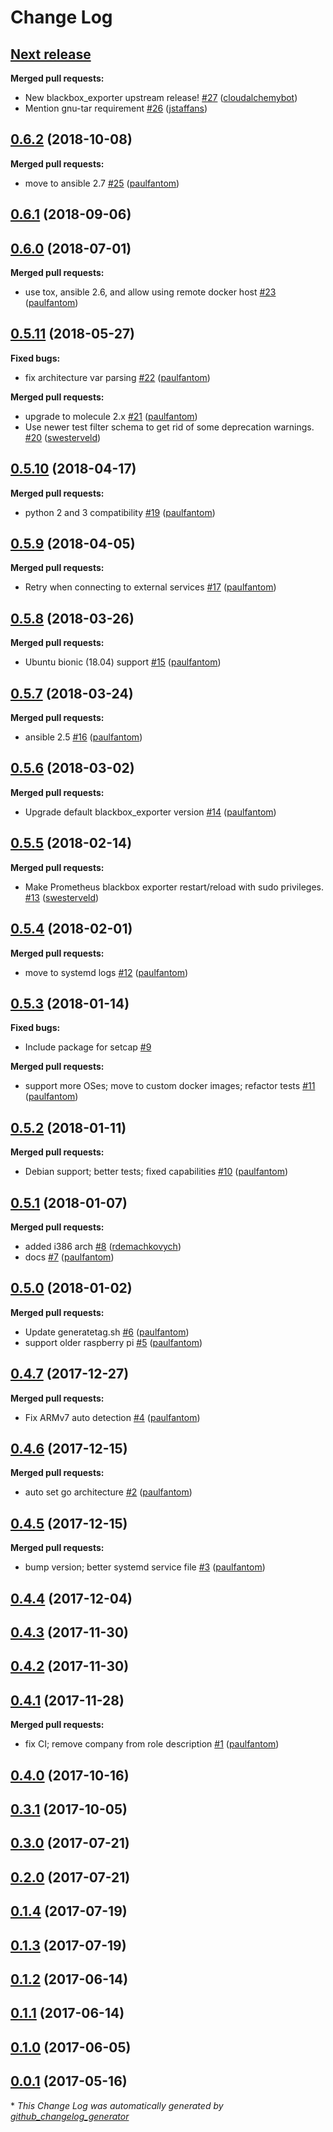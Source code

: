 # Change Log

## [**Next release**](https://galaxy.ansible.com/cloudalchemy/blackbox-exporter)

**Merged pull requests:**

- New blackbox\_exporter upstream release! [\#27](https://github.com/cloudalchemy/ansible-blackbox-exporter/pull/27) ([cloudalchemybot](https://github.com/cloudalchemybot))
- Mention gnu-tar requirement [\#26](https://github.com/cloudalchemy/ansible-blackbox-exporter/pull/26) ([jstaffans](https://github.com/jstaffans))

## [0.6.2](https://galaxy.ansible.com/cloudalchemy/blackbox-exporter) (2018-10-08)
**Merged pull requests:**

- move to ansible 2.7 [\#25](https://github.com/cloudalchemy/ansible-blackbox-exporter/pull/25) ([paulfantom](https://github.com/paulfantom))

## [0.6.1](https://galaxy.ansible.com/cloudalchemy/blackbox-exporter) (2018-09-06)
## [0.6.0](https://galaxy.ansible.com/cloudalchemy/blackbox-exporter) (2018-07-01)
**Merged pull requests:**

- use tox, ansible 2.6, and allow using remote docker host [\#23](https://github.com/cloudalchemy/ansible-blackbox-exporter/pull/23) ([paulfantom](https://github.com/paulfantom))

## [0.5.11](https://galaxy.ansible.com/cloudalchemy/blackbox-exporter) (2018-05-27)
**Fixed bugs:**

- fix architecture var parsing [\#22](https://github.com/cloudalchemy/ansible-blackbox-exporter/pull/22) ([paulfantom](https://github.com/paulfantom))

**Merged pull requests:**

- upgrade to molecule 2.x [\#21](https://github.com/cloudalchemy/ansible-blackbox-exporter/pull/21) ([paulfantom](https://github.com/paulfantom))
- Use newer test filter schema to get rid of some deprecation warnings. [\#20](https://github.com/cloudalchemy/ansible-blackbox-exporter/pull/20) ([swesterveld](https://github.com/swesterveld))

## [0.5.10](https://galaxy.ansible.com/cloudalchemy/blackbox-exporter) (2018-04-17)
**Merged pull requests:**

- python 2 and 3 compatibility [\#19](https://github.com/cloudalchemy/ansible-blackbox-exporter/pull/19) ([paulfantom](https://github.com/paulfantom))

## [0.5.9](https://galaxy.ansible.com/cloudalchemy/blackbox-exporter) (2018-04-05)
**Merged pull requests:**

- Retry when connecting to external services [\#17](https://github.com/cloudalchemy/ansible-blackbox-exporter/pull/17) ([paulfantom](https://github.com/paulfantom))

## [0.5.8](https://galaxy.ansible.com/cloudalchemy/blackbox-exporter) (2018-03-26)
**Merged pull requests:**

- Ubuntu bionic \(18.04\) support [\#15](https://github.com/cloudalchemy/ansible-blackbox-exporter/pull/15) ([paulfantom](https://github.com/paulfantom))

## [0.5.7](https://galaxy.ansible.com/cloudalchemy/blackbox-exporter) (2018-03-24)
**Merged pull requests:**

- ansible 2.5 [\#16](https://github.com/cloudalchemy/ansible-blackbox-exporter/pull/16) ([paulfantom](https://github.com/paulfantom))

## [0.5.6](https://galaxy.ansible.com/cloudalchemy/blackbox-exporter) (2018-03-02)
**Merged pull requests:**

- Upgrade default blackbox\_exporter version [\#14](https://github.com/cloudalchemy/ansible-blackbox-exporter/pull/14) ([paulfantom](https://github.com/paulfantom))

## [0.5.5](https://galaxy.ansible.com/cloudalchemy/blackbox-exporter) (2018-02-14)
**Merged pull requests:**

- Make Prometheus blackbox exporter restart/reload with sudo privileges. [\#13](https://github.com/cloudalchemy/ansible-blackbox-exporter/pull/13) ([swesterveld](https://github.com/swesterveld))

## [0.5.4](https://galaxy.ansible.com/cloudalchemy/blackbox-exporter) (2018-02-01)
**Merged pull requests:**

- move to systemd logs [\#12](https://github.com/cloudalchemy/ansible-blackbox-exporter/pull/12) ([paulfantom](https://github.com/paulfantom))

## [0.5.3](https://galaxy.ansible.com/cloudalchemy/blackbox-exporter) (2018-01-14)
**Fixed bugs:**

- Include package for setcap [\#9](https://github.com/cloudalchemy/ansible-blackbox-exporter/issues/9)

**Merged pull requests:**

- support more OSes; move to custom docker images; refactor tests [\#11](https://github.com/cloudalchemy/ansible-blackbox-exporter/pull/11) ([paulfantom](https://github.com/paulfantom))

## [0.5.2](https://galaxy.ansible.com/cloudalchemy/blackbox-exporter) (2018-01-11)
**Merged pull requests:**

- Debian support; better tests; fixed capabilities [\#10](https://github.com/cloudalchemy/ansible-blackbox-exporter/pull/10) ([paulfantom](https://github.com/paulfantom))

## [0.5.1](https://galaxy.ansible.com/cloudalchemy/blackbox-exporter) (2018-01-07)
**Merged pull requests:**

- added i386 arch [\#8](https://github.com/cloudalchemy/ansible-blackbox-exporter/pull/8) ([rdemachkovych](https://github.com/rdemachkovych))
- docs [\#7](https://github.com/cloudalchemy/ansible-blackbox-exporter/pull/7) ([paulfantom](https://github.com/paulfantom))

## [0.5.0](https://galaxy.ansible.com/cloudalchemy/blackbox-exporter) (2018-01-02)
**Merged pull requests:**

- Update generatetag.sh [\#6](https://github.com/cloudalchemy/ansible-blackbox-exporter/pull/6) ([paulfantom](https://github.com/paulfantom))
- support older raspberry pi [\#5](https://github.com/cloudalchemy/ansible-blackbox-exporter/pull/5) ([paulfantom](https://github.com/paulfantom))

## [0.4.7](https://galaxy.ansible.com/cloudalchemy/blackbox-exporter) (2017-12-27)
**Merged pull requests:**

- Fix ARMv7 auto detection [\#4](https://github.com/cloudalchemy/ansible-blackbox-exporter/pull/4) ([paulfantom](https://github.com/paulfantom))

## [0.4.6](https://galaxy.ansible.com/cloudalchemy/blackbox-exporter) (2017-12-15)
**Merged pull requests:**

- auto set go architecture [\#2](https://github.com/cloudalchemy/ansible-blackbox-exporter/pull/2) ([paulfantom](https://github.com/paulfantom))

## [0.4.5](https://galaxy.ansible.com/cloudalchemy/blackbox-exporter) (2017-12-15)
**Merged pull requests:**

- bump version; better systemd service file [\#3](https://github.com/cloudalchemy/ansible-blackbox-exporter/pull/3) ([paulfantom](https://github.com/paulfantom))

## [0.4.4](https://galaxy.ansible.com/cloudalchemy/blackbox-exporter) (2017-12-04)
## [0.4.3](https://galaxy.ansible.com/cloudalchemy/blackbox-exporter) (2017-11-30)
## [0.4.2](https://galaxy.ansible.com/cloudalchemy/blackbox-exporter) (2017-11-30)
## [0.4.1](https://galaxy.ansible.com/cloudalchemy/blackbox-exporter) (2017-11-28)
**Merged pull requests:**

- fix CI; remove company from role description [\#1](https://github.com/cloudalchemy/ansible-blackbox-exporter/pull/1) ([paulfantom](https://github.com/paulfantom))

## [0.4.0](https://galaxy.ansible.com/cloudalchemy/blackbox-exporter) (2017-10-16)
## [0.3.1](https://galaxy.ansible.com/cloudalchemy/blackbox-exporter) (2017-10-05)
## [0.3.0](https://galaxy.ansible.com/cloudalchemy/blackbox-exporter) (2017-07-21)
## [0.2.0](https://galaxy.ansible.com/cloudalchemy/blackbox-exporter) (2017-07-21)
## [0.1.4](https://galaxy.ansible.com/cloudalchemy/blackbox-exporter) (2017-07-19)
## [0.1.3](https://galaxy.ansible.com/cloudalchemy/blackbox-exporter) (2017-07-19)
## [0.1.2](https://galaxy.ansible.com/cloudalchemy/blackbox-exporter) (2017-06-14)
## [0.1.1](https://galaxy.ansible.com/cloudalchemy/blackbox-exporter) (2017-06-14)
## [0.1.0](https://galaxy.ansible.com/cloudalchemy/blackbox-exporter) (2017-06-05)
## [0.0.1](https://galaxy.ansible.com/cloudalchemy/blackbox-exporter) (2017-05-16)


\* *This Change Log was automatically generated by [github_changelog_generator](https://github.com/skywinder/Github-Changelog-Generator)*